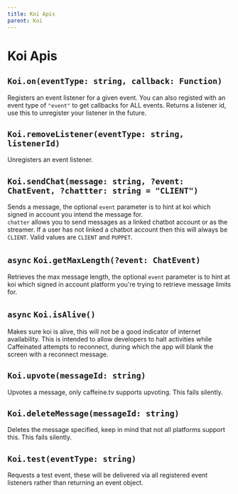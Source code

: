 ```yaml
---
title: Koi Apis
parent: Koi
---
```


# Koi Apis
  
## `Koi.on(eventType: string, callback: Function)`  
Registers an event listener for a given event. You can also registed with an event type of `"event"` to get callbacks for ALL events.
Returns a listener id, use this to unregister your listener in the future.  
  
## `Koi.removeListener(eventType: string, listenerId)`  
Unregisters an event listener.  
  
## `Koi.sendChat(message: string, ?event: ChatEvent, ?chattter: string = "CLIENT")`  
Sends a message, the optional `event` parameter is to hint at koi which signed in account you intend the message for.  
`chatter` allows you to send messages as a linked chatbot account or as the streamer. If a user has not linked a chatbot account then this will always be `CLIENT`. Valid values are `CLIENT` and `PUPPET`.  
  
##  `async` `Koi.getMaxLength(?event: ChatEvent)`  
Retrieves the max message length, the optional `event` parameter is to hint at koi which signed in account platform you're trying to retrieve message limits for.  
  
## `async` `Koi.isAlive()`  
Makes sure koi is alive, this will not be a good indicator of internet availability. This is intended to allow developers to halt activities while Caffeinated attempts to reconnect, during which the app will blank the screen with a reconnect message.  
  
## `Koi.upvote(messageId: string)`  
Upvotes a message, only caffeine.tv supports upvoting. This fails silently.  
  
## `Koi.deleteMessage(messageId: string)`  
Deletes the message specified, keep in mind that not all platforms support this. This fails silently.  

## `Koi.test(eventType: string)`  
Requests a test event, these will be delivered via all registered event listeners rather than returning an event object.  
